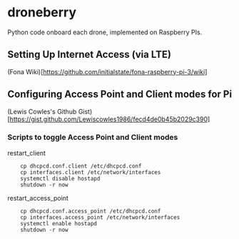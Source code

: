 # droneberry

Python code onboard each drone, implemented on Raspberry PIs.

## Setting Up Internet Access (via LTE) ##

(Fona Wiki)[https://github.com/initialstate/fona-raspberry-pi-3/wiki]

## Configuring Access Point and Client modes for Pi ##

(Lewis Cowles's Github Gist)[https://gist.github.com/Lewiscowles1986/fecd4de0b45b2029c390]

### Scripts to toggle Access Point and Client modes ###

restart_client
```
    cp dhcpcd.conf.client /etc/dhcpcd.conf
    cp interfaces.client /etc/network/interfaces
    systemctl disable hostapd
    shutdown -r now
```

restart_access_point
```
    cp dhcpcd.conf.access_point /etc/dhcpcd.conf
    cp interfaces.access_point /etc/network/interfaces
    systemctl enable hostapd
    shutdown -r now
```
